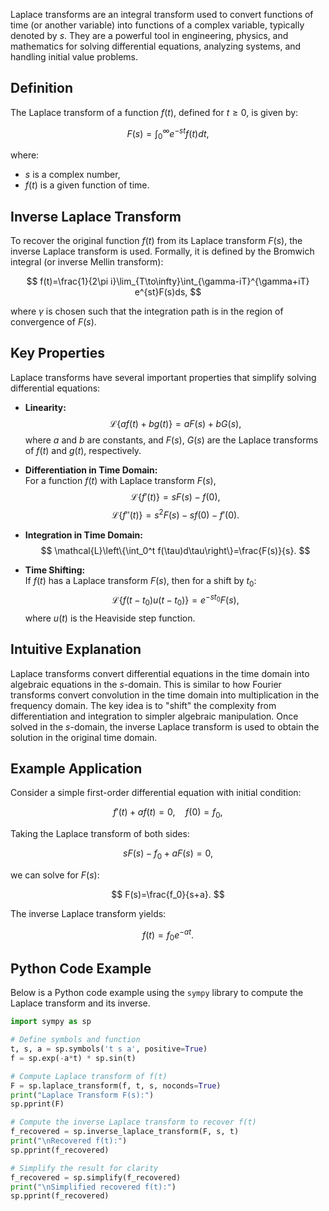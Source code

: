 Laplace transforms are an integral transform used to convert functions of time (or another variable) into functions of a complex variable, typically denoted by $s$. They are a powerful tool in engineering, physics, and mathematics for solving differential equations, analyzing systems, and handling initial value problems.

## Definition

The Laplace transform of a function $f(t)$, defined for $t \ge 0$, is given by:

$$
F(s)=\int_0^\infty e^{-st}f(t)dt,
$$

where:
- $s$ is a complex number,
- $f(t)$ is a given function of time.

## Inverse Laplace Transform

To recover the original function $f(t)$ from its Laplace transform $F(s)$, the inverse Laplace transform is used. Formally, it is defined by the Bromwich integral (or inverse Mellin transform):

$$
f(t)=\frac{1}{2\pi i}\lim_{T\to\infty}\int_{\gamma-iT}^{\gamma+iT} e^{st}F(s)ds,
$$

where $\gamma$ is chosen such that the integration path is in the region of convergence of $F(s)$.

## Key Properties

Laplace transforms have several important properties that simplify solving differential equations:

- **Linearity:**  
  $$
  \mathcal{L}\{af(t)+bg(t)\}=aF(s)+bG(s),
  $$
  where $a$ and $b$ are constants, and $F(s)$, $G(s)$ are the Laplace transforms of $f(t)$ and $g(t)$, respectively.

- **Differentiation in Time Domain:**  
  For a function $f(t)$ with Laplace transform $F(s)$,  
  $$
  \mathcal{L}\{f'(t)\}=sF(s)-f(0),
  $$
  $$
  \mathcal{L}\{f''(t)\}=s^2F(s)-sf(0)-f'(0).
  $$

- **Integration in Time Domain:**  
  $$
  \mathcal{L}\left\{\int_0^t f(\tau)d\tau\right\}=\frac{F(s)}{s}.
  $$

- **Time Shifting:**  
  If $f(t)$ has a Laplace transform $F(s)$, then for a shift by $t_0$:
  $$
  \mathcal{L}\{f(t-t_0)u(t-t_0)\}=e^{-st_0}F(s),
  $$
  where $u(t)$ is the Heaviside step function.

## Intuitive Explanation

Laplace transforms convert differential equations in the time domain into algebraic equations in the $s$-domain. This is similar to how Fourier transforms convert convolution in the time domain into multiplication in the frequency domain. The key idea is to "shift" the complexity from differentiation and integration to simpler algebraic manipulation. Once solved in the $s$-domain, the inverse Laplace transform is used to obtain the solution in the original time domain.

## Example Application

Consider a simple first-order differential equation with initial condition:

$$
f'(t)+af(t)=0,\quad f(0)=f_0,
$$

Taking the Laplace transform of both sides:

$$
sF(s)-f_0+aF(s)=0,
$$

we can solve for $F(s)$:

$$
F(s)=\frac{f_0}{s+a}.
$$

The inverse Laplace transform yields:

$$
f(t)=f_0e^{-at}.
$$

## Python Code Example

Below is a Python code example using the `sympy` library to compute the Laplace transform and its inverse.

```python
import sympy as sp

# Define symbols and function
t, s, a = sp.symbols('t s a', positive=True)
f = sp.exp(-a*t) * sp.sin(t)

# Compute Laplace transform of f(t)
F = sp.laplace_transform(f, t, s, noconds=True)
print("Laplace Transform F(s):")
sp.pprint(F)

# Compute the inverse Laplace transform to recover f(t)
f_recovered = sp.inverse_laplace_transform(F, s, t)
print("\nRecovered f(t):")
sp.pprint(f_recovered)

# Simplify the result for clarity
f_recovered = sp.simplify(f_recovered)
print("\nSimplified recovered f(t):")
sp.pprint(f_recovered)
